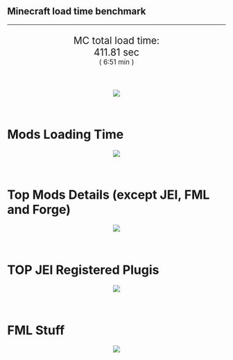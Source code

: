 ## Minecraft load time benchmark


---

<p align="center" style="font-size:160%;">
MC total load time:<br>
411.81 sec
<br>
<sup><sub>(
6:51 min
)</sub></sup>
</p>

<br>


<p align="center">
<img src="https://quickchart.io/chart?w=400&h=30&c={
  type: 'horizontalBar',
  data: {
    datasets: [
      {label:      'MODS:', data: [308.72]},
      {label: 'FML stuff:', data: [103.09]}
    ]
  },
  options: {
    scales: {
      xAxes: [{display: false,stacked: true}],
      yAxes: [{display: false,stacked: true}],
    },
    elements: {rectangle: {borderWidth: 2}},
    legend: {display: false,},
    plugins: {datalabels: {color: 'white',formatter: (value, context) =>
      [context.dataset.label, value].join(' ')
    }}
  }
}"/>
</p>

<br>

# Mods Loading Time
<p align="center">
<img src="https://quickchart.io/chart?w=400&h=300&c={
  type: 'outlabeledPie',
  options: {
    cutoutPercentage: 25,
    plugins: {
      legend: !1,
      outlabels: {
        stretch: 5,
        padding: 1,
        text: (v,i)=>[
          v.labels[v.dataIndex],' ',
          (v.percent*1000|0)/10,
          String.fromCharCode(37)].join('')
      }
    }
  },
  data: {...
`
436e17  22.47s Had Enough Items;
3C6315  17.40s Had Enough Items (Plugins);
9e2174   2.57s Tinkers' Construct;
8E1E68  23.63s Tinkers' Construct (Oredict Melting);
813e81  11.49s OpenComputers;
516fa8  10.50s Ender IO;
8f3087   9.80s Forge Mod Loader;
5161a8   0.21s CraftTweaker2;
495797   9.19s CraftTweaker2 (Script Loading);
8f304e   6.80s Astral Sorcery;
a651a8   6.18s IndustrialCraft 2;
cd922c   5.71s NuclearCraft;
8c2ccd   4.90s Immersive Engineering;
213664   4.83s Forestry;
6e175e   4.80s Recurrent Complex;
538f30   4.08s Animania;
308f53   3.80s Village Names;
a86e51   3.63s Extra Utilities 2;
436e17   3.59s Integrated Dynamics;
8f4d30   3.35s Open Terrain Generator;
308f7e   3.35s Quark: RotN Edition;
ba3eb8   3.20s Cyclic;
649e21   3.00s OpenBlocks;
444444  73.52s 41 Other mods;
333333  59.89s 178 'Fast' mods (load 1.0s - 0.1s);
222222   6.85s 207 'Instant' mods (load %3C 0.1s)
`
    .split(';').reduce((a, l) => {
      l.match(/(\w{6}) *(\d*\.\d*)s (.*)/)
      .slice(1).map((a, i) => [[String.fromCharCode(35),a].join(''), parseFloat(a), a][i])
      .forEach((s, i) => 
        [a.datasets[0].backgroundColor, a.datasets[0].data, a.labels][i].push(s)
      );
      return a
    }, {
      labels: [],
      datasets: [{
        backgroundColor: [],
        data: [],
        borderColor: 'rgba(22,22,22,0.3)',
        borderWidth: 1
      }]
    })
  }
}"/>
</p>

<br>

# Top Mods Details (except JEI, FML and Forge)
<p align="center">
<img src="https://quickchart.io/chart?w=400&h=450&c={
  options: {
    scales: {
      xAxes: [{stacked: true}],
      yAxes: [{stacked: true}],
    },
    plugins: {
      datalabels: {
        anchor: 'end',
        align: 'top',
        color: 'white',
        backgroundColor: 'rgba(46, 140, 171, 0.6)',
        borderColor: 'rgba(41, 168, 194, 1.0)',
        borderWidth: 0.5,
        borderRadius: 3,
        padding: 0,
        font: {size:10},
        formatter: (v,ctx) => 
          ctx.datasetIndex!=ctx.chart.data.datasets.length-1 ? null
            : [((ctx.chart.data.datasets.reduce((a,b)=>a- -b.data[ctx.dataIndex],0)*10)|0)/10,'s'].join('')
      },
      colorschemes: {
        scheme: 'office.Damask6'
      }
    }
  },
  type: 'bar',
  data: {...(() => {
    let a = { labels: [], datasets: [] };
`
1: Construction;
2: Loading Resources;
3: PreInitialization;
4: Initialization;
5: InterModComms$IMC;
6: PostInitialization;
7: LoadComplete;
8: ModIdMapping
`
    .split(';')
      .map(l => l.match(/\d: (.*)/).slice(1))
      .forEach(([name]) => a.datasets.push({ label: name, data: [] }));
`
                          1      2      3      4      5      6      7      8  ;
Tinkers' Construct    |  1.06|  0.01|  0.17|  0.05|  0.00| 24.92|  0.00|  0.00;
OpenComputers         |  0.43|  0.02|  7.96|  2.88|  0.20|  0.00|  0.00|  0.00;
Ender IO              |  1.56|  0.01|  3.79|  0.51|  3.08|  0.57|  0.00|  0.98;
CraftTweaker2         |  0.73|  0.00|  3.98|  0.01|  0.00|  4.67|  0.01|  0.00;
Astral Sorcery        |  0.22|  0.01|  4.64|  1.40|  0.00|  0.53|  0.00|  0.00;
IndustrialCraft 2     |  0.74|  0.02|  4.11|  1.08|  0.00|  0.24|  0.00|  0.00;
NuclearCraft          |  0.59|  0.01|  4.00|  0.40|  0.00|  0.66|  0.00|  0.05;
Immersive Engineering |  0.83|  0.01|  1.10|  0.87|  0.00|  2.10|  0.00|  0.00;
Forestry              |  0.41|  0.01|  3.13|  1.01|  0.00|  0.26|  0.00|  0.00;
Recurrent Complex     |  0.28|  0.01|  0.69|  0.83|  0.00|  3.00|  0.00|  0.00;
Animania              |  0.33|  0.00|  3.21|  0.11|  0.00|  0.43|  0.00|  0.00;
Village Names         |  0.12|  0.00|  3.51|  0.17|  0.00|  0.00|  0.00|  0.00
`
    .split(';').slice(1)
      .map(l => l.split('|').map(s => s.trim()))
      .forEach(([name, ...arr], i) => {
        a.labels.push(name);
        arr.forEach((v, j) => a.datasets[j].data[i] = v)
      }); return a
  })()}
}"/>
</p>

<br>

# TOP JEI Registered Plugis
<p align="center">
<img src="https://quickchart.io/chart?w=700&c={
  options: {
    elements: { rectangle: { borderWidth: 1 } },
    legend: false
  },
  type: 'horizontalBar',
    data: {...(() => {
      let a = {
        labels: [], datasets: [{
          backgroundColor: 'rgba(0, 99, 132, 0.5)',
          borderColor: 'rgb(0, 99, 132)',
          data: []
        }]
      };
`
  4.18: com.rwtema.extrautils2.crafting.jei.XUJEIPlugin;
  2.14: cofh.thermalexpansion.plugins.jei.JEIPluginTE;
  1.16: jeresources.jei.JEIConfig;
  1.09: com.github.sokyranthedragon.mia.integrations.jer.JeiJerIntegration$1;
  0.75: crazypants.enderio.machines.integration.jei.MachinesPlugin;
  0.73: ic2.jeiIntegration.SubModule;
  0.67: mezz.jei.plugins.vanilla.VanillaPlugin;
  0.55: knightminer.tcomplement.plugin.jei.JEIPlugin;
  0.50: com.buuz135.thaumicjei.ThaumcraftJEIPlugin;
  0.49: com.buuz135.industrial.jei.JEICustomPlugin;
  0.48: nc.integration.jei.NCJEI;
  0.34: crazypants.enderio.base.integration.jei.JeiPlugin;
  0.23: ninjabrain.gendustryjei.GendustryJEIPlugin;
  0.21: net.bdew.jeibees.BeesJEIPlugin;
  0.19: forestry.factory.recipes.jei.FactoryJeiPlugin;
  3.68: Other 124 Plugins
`
        .split(';')
        .map(l => l.split(':'))
        .forEach(([time, name]) => {
          a.labels.push(name);
          a.datasets[0].data.push(time)
        })
        ; return a
    })()
  }
}"/>
</p>

<br>

# FML Stuff
<p align="center">
<img src="https://quickchart.io/chart?w=500&h=400&c={
  options: {
    rotation: Math.PI,
    cutoutPercentage: 55,
    plugins: {
      legend: !1,
      outlabels: {
        stretch: 5,
        padding: 1,
        text: (v)=>v.labels
      },
      doughnutlabel: {
        labels: [
          {
            text: 'FML stuff:',
            color: 'rgba(128, 128, 128, 0.5)',
            font: {size: 18}
          },
          {
            text: [103.09,'s'].join(''),
            color: 'rgba(128, 128, 128, 1)',
            font: {size: 22}
          }
        ]
      },
    }
  },
  type: 'outlabeledPie',
  data: {...(() => {
    let a = {
      labels: [],
      datasets: [{
        backgroundColor: [],
        data: [],
        borderColor: 'rgba(22,22,22,0.3)',
        borderWidth: 2
      }]
    };
`
993A00   0.60s Loading sounds;
994400   0.65s Loading Resource - SoundHandler;
994F00   1.88s Applying remove recipe actions;
995900   0.11s Applying remove furnace recipe actions;
996300   0.65s Indexing ingredients;
996D00   7.77s Indexing ingredients;
444444  91.43s Other
`
    .split(';')
      .map(l => l.match(/(\w{6}) *(\d*\.\d*)s (.*)/))
      .forEach(([, col, time, name]) => {
        a.labels.push([name, ' ', time, 's'].join(''));
        a.datasets[0].data.push(parseFloat(time));
        a.datasets[0].backgroundColor.push([String.fromCharCode(35), col].join(''))
      })
      ; return a
  })()}
}"/>
</p>

<br>
